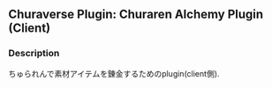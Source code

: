 ## Churaverse Plugin: Churaren Alchemy Plugin (Client)

### Description

ちゅられんで素材アイテムを錬金するためのplugin(client側).
